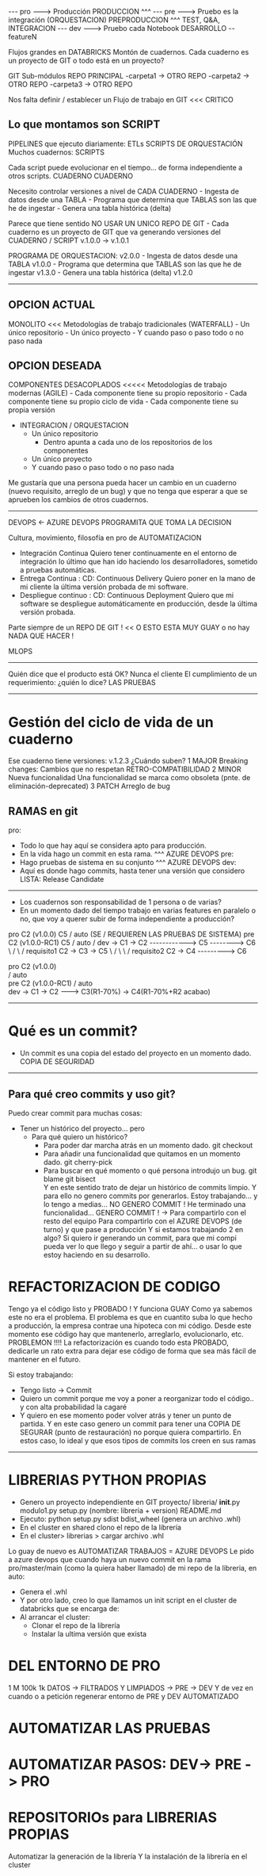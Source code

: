 
--- pro         ---> Producción                                 PRODUCCION
            ^^^
--- pre         ---> Pruebo es la integración (ORQUESTACION)    PREPRODUCCION
            ^^^                                                     TEST, Q&A, INTEGRACION
--- dev         ---> Pruebo cada Notebook                       DESARROLLO
    -- featureN

Flujos grandes en DATABRICKS
Montón de cuadernos.
Cada cuaderno es un proyecto de GIT o todo está en un proyecto?


GIT Sub-módulos
REPO PRINCIPAL
    -carpeta1 -> OTRO REPO
    -carpeta2 -> OTRO REPO
    -carpeta3 -> OTRO REPO

Nos falta definir / establecer un Flujo de trabajo en GIT <<< CRITICO

Lo que montamos son SCRIPT
---

PIPELINES que ejecuto diariamente: ETLs
    SCRIPTS DE ORQUESTACIÓN
        Muchos cuadernos: SCRIPTS

Cada script puede evolucionar en el tiempo... de forma independiente a otros scripts.
    CUADERNO                                                                 CUADERNO

Necesito controlar versiones a nivel de CADA CUADERNO
    - Ingesta de datos desde una TABLA
    - Programa que determina que TABLAS son las que he de ingestar
    - Genera una tabla histórica (delta) 

Parece que tiene sentido NO USAR UN UNICO REPO DE GIT
    - Cada cuaderno es un proyecto de GIT que va generando versiones del CUADERNO / SCRIPT
        v.1.0.0
            -> v.1.0.1 

PROGRAMA DE ORQUESTACION: v2.0.0
    - Ingesta de datos desde una TABLA  v1.0.0
    - Programa que determina que TABLAS son las que he de ingestar v1.3.0
    - Genera una tabla histórica (delta)  v1.2.0

---
## OPCION ACTUAL
MONOLITO        <<<   Metodologías de trabajo tradicionales (WATERFALL)
    - Un único repositorio
    - Un único proyecto
    - Y cuando paso o paso todo o no paso nada
  
## OPCION DESEADA
COMPONENTES DESACOPLADOS     <<<<<   Metodologías de trabajo modernas (AGILE)
    - Cada componente tiene su propio repositorio
    - Cada componente tiene su propio ciclo de vida
    - Cada componente tiene su propia versión
+ INTEGRACION / ORQUESTACION
    - Un único repositorio
      - Dentro apunta a cada uno de los repositorios de los componentes
    - Un único proyecto
    - Y cuando paso o paso todo o no paso nada

Me gustaría que una persona pueda hacer un cambio en un cuaderno (nuevo requisito, arreglo de un bug) y que no tenga que esperar a que se aprueben los cambios de otros cuadernos.

----

DEVOPS <- AZURE DEVOPS PROGRAMITA QUE TOMA LA DECISION

Cultura, movimiento, filosofía en pro de AUTOMATIZACION
- Integración Continua
  Quiero tener continuamente en el entorno de integración lo último que han ido haciendo 
  los desarrolladores, sometido a pruebas automáticas.
- Entrega Continua  : CD: Continuous Delivery
  Quiero poner en la mano de mi cliente la última versión probada de mi software.
- Despliegue continuo : CD: Continuous Deployment
  Quiero que mi software se despliegue automáticamente en producción, desde la última versión probada.

Parte siempre de un REPO DE GIT ! << O ESTO ESTA MUY GUAY o no hay NADA QUE HACER !

MLOPS

---

Quién dice que el producto está OK? Nunca el cliente
El cumplimiento de un requerimiento: ¿quién lo dice? LAS PRUEBAS


---

# Gestión del ciclo de vida de un cuaderno

Ese cuaderno tiene versiones:
v.1.2.3
            ¿Cuándo suben?
1 MAJOR     Breaking changes: Cambios que no respetan RETRO-COMPATIBILIDAD
2 MINOR     Nueva funcionalidad
            Una funcionalidad se marca como obsoleta (pnte. de eliminación-deprecated)
3 PATCH     Arreglo de bug


## RAMAS en git

pro:
- Todo lo que hay aquí se considera apto para producción.
- En la vida hago un commit en esta rama.
    ^^^ AZURE DEVOPS
pre:
- Hago pruebas de sistema en su conjunto
    ^^^ AZURE DEVOPS
dev:
- Aquí es donde hago commits, hasta tener una versión que considero LISTA: Release Candidate

---

- Los cuadernos son responsabilidad de 1 persona o de varias?
- En un momento dado del tiempo trabajo en varias features en paralelo o no, que voy a querer subir de forma independiente a producción?
  
pro               C2 (v1.0.0)       C5
                 / auto (SE        /        REQUIEREN LAS PRUEBAS DE SISTEMA)
pre             C2 (v1.0.0-RC1)  C5
               /   auto         /
dev -> C1 -> C2 ------------> C5 --------> C6
              \             /   \       /
requisito1     C2 -> C3 -> C5    \     /
                \                 \   /
requisito2       C2 -> C4 ---------> C6


pro               C2 (v1.0.0)   
                 / auto     
pre             C2 (v1.0.0-RC1) 
               /   auto         
dev -> C1 -> C2 ---> C3(R1-70%) -> C4(R1-70%+R2 acabao)


---

# Qué es un commit?

- Un commit es una copia del estado del proyecto en un momento dado. COPIA DE SEGURIDAD

---

## Para qué creo commits y uso git?

Puedo crear commit para muchas cosas:
- Tener un histórico del proyecto... pero 
  - Para qué quiero un histórico? 
    - Para poder dar marcha atrás en un momento dado.                   git checkout <commit>
    - Para añadir una funcionalidad que quitamos en un momento dado.    git cherry-pick <commit>
    - Para buscar en qué momento o qué persona introdujo un bug.        git blame <archivo>
                                                                        git bisect   
Y en este sentido trato de dejar un histórico de commits limpio.
Y para ello no genero commits por generarlos.
    Estoy trabajando... y lo tengo a medias... NO GENERO COMMIT !
    He terminado una funcionalidad... GENERO COMMIT ! -> Para compartirlo con el resto del equipo
                                                         Para compartirlo con el AZURE DEVOPS (de turno)
                                                         y que pase a producción
Y si estamos trabajando 2 en algo?
Si quiero ir generando un commit, para que mi compi pueda ver lo que llego y seguir a partir de ahí...
o usar lo que estoy haciendo en su desarrollo.

# REFACTORIZACION DE CODIGO

Tengo ya el código listo y PROBADO ! Y funciona GUAY
Como ya sabemos este no era el problema. El problema es que en cuantito suba lo que hecho a producción, la empresa contrae una hipoteca con mi código.
Desde este momento ese código hay que mantenerlo, arreglarlo, evolucionarlo, etc. PROBLEMON !!!!
La refactorización es cuando todo esta PROBADO, dedicarle un rato extra para dejar ese código de forma que sea más fácil de mantener en el futuro.

Si estoy trabajando:
- Tengo listo -> Commit
- Quiero un commit porque me voy a poner a reorganizar todo el código.. y con alta probabilidad la cagaré
- Y quiero en ese momento poder volver atrás y tener un punto de partida.
Y en este caso genero un commit para tener una COPIA DE SEGURAR (punto de restauración) no porque quiera compartirlo.
En estos caso, lo ideal y que esos tipos de commits los creen en sus ramas


---

# LIBRERIAS PYTHON PROPIAS
- Genero un proyecto independiente en GIT
    proyecto/
        libreria/
            __init__.py
            modulo1.py
        setup.py (nombre: libreria + version)
        README.md
- Ejecuto: python setup.py sdist bdist_wheel (genera un archivo .whl)
- En el cluster en shared clono el repo de la librería
- En el cluster> librerias > cargar archivo .whl

Lo guay de nuevo es AUTOMATIZAR TRABAJOS = AZURE DEVOPS
Le pido a azure devops que cuando haya un nuevo commit en la rama pro/master/main (como la quiera haber llamado) de mi repo de la libreria, en auto:
- Genera el .whl
- Y por otro lado, creo lo que llamamos un init script en el cluster de databricks que se encarga de:
- Al arrancar el cluster:
    - Clonar el repo de la librería
    - Instalar la ultima versión que exista

# DEL ENTORNO DE PRO 
1 M                               100k   1k
DATOS -> FILTRADOS Y LIMPIADOS -> PRE -> DEV
Y de vez en cuando o a petición regenerar entorno de PRE y DEV
AUTOMATIZADO

# AUTOMATIZAR LAS PRUEBAS

# AUTOMATIZAR PASOS: DEV-> PRE -> PRO

# REPOSITORIOs para LIBRERIAS PROPIAS
Automatizar la generación de la librería
Y la instalación de la librería en el cluster
